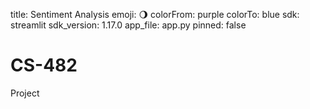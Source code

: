 title: Sentiment Analysis
emoji: 🌖
colorFrom: purple
colorTo: blue
sdk: streamlit
sdk_version: 1.17.0
app_file: app.py
pinned: false

# CS-482
Project

